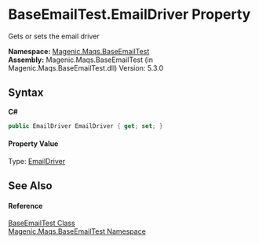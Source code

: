 # BaseEmailTest.EmailDriver Property 
 

Gets or sets the email driver

**Namespace:**&nbsp;<a href="MAQS_5/Email_AUTOGENERATED/Magenic-Maqs-BaseEmailTest_Namespace">Magenic.Maqs.BaseEmailTest</a><br />**Assembly:**&nbsp;Magenic.Maqs.BaseEmailTest (in Magenic.Maqs.BaseEmailTest.dll) Version: 5.3.0

## Syntax

**C#**<br />
``` C#
public EmailDriver EmailDriver { get; set; }
```


#### Property Value
Type: <a href="MAQS_5/Email_AUTOGENERATED/EmailDriver_Class">EmailDriver</a>

## See Also


#### Reference
<a href="MAQS_5/Email_AUTOGENERATED/BaseEmailTest_Class">BaseEmailTest Class</a><br /><a href="MAQS_5/Email_AUTOGENERATED/Magenic-Maqs-BaseEmailTest_Namespace">Magenic.Maqs.BaseEmailTest Namespace</a><br />